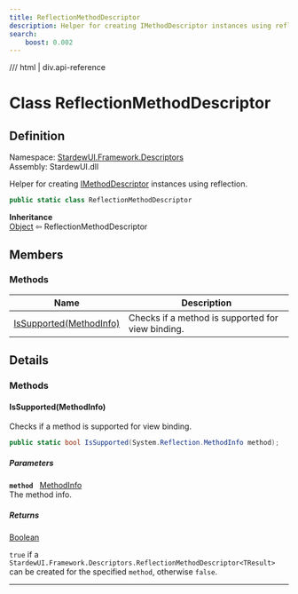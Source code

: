 ```yaml
---
title: ReflectionMethodDescriptor
description: Helper for creating IMethodDescriptor instances using reflection.
search:
    boost: 0.002
---
```


<link rel="stylesheet" href="/StardewUI/stylesheets/reference.css" />

/// html | div.api-reference

# Class ReflectionMethodDescriptor

## Definition

<div class="api-definition" markdown>

Namespace: [StardewUI.Framework.Descriptors](index.md)  
Assembly: StardewUI.dll  

</div>

Helper for creating [IMethodDescriptor](imethoddescriptor.md) instances using reflection.

```cs
public static class ReflectionMethodDescriptor
```

**Inheritance**  
[Object](https://learn.microsoft.com/en-us/dotnet/api/system.object) ⇦ ReflectionMethodDescriptor

## Members

### Methods

 | Name | Description |
| --- | --- |
| [IsSupported(MethodInfo)](#issupportedmethodinfo) | Checks if a method is supported for view binding. | 

## Details

### Methods

#### IsSupported(MethodInfo)

Checks if a method is supported for view binding.

```cs
public static bool IsSupported(System.Reflection.MethodInfo method);
```

##### Parameters

**`method`** &nbsp; [MethodInfo](https://learn.microsoft.com/en-us/dotnet/api/system.reflection.methodinfo)  
The method info.

##### Returns

[Boolean](https://learn.microsoft.com/en-us/dotnet/api/system.boolean)

  `true` if a `StardewUI.Framework.Descriptors.ReflectionMethodDescriptor<TResult>` can be created for the specified `method`, otherwise `false`.

-----

